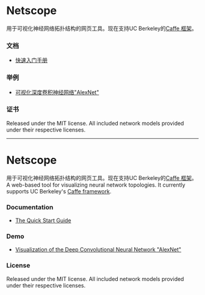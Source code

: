# Netscope

用于可视化神经网络拓扑结构的网页工具。现在支持UC Berkeley的[Caffe 框架](https://github.com/bvlc/caffe)。

### 文档
- [快速入门手册](http://ethereon.github.io/netscope/quickstart.html)

### 举例
- [可视化深度卷积神经网络"AlexNet"](http://ethereon.github.io/netscope/#/preset/alexnet)

### 证书

Released under the MIT license.
All included network models provided under their respective licenses.

------
# Netscope

用于可视化神经网络拓扑结构的网页工具。现在支持UC Berkeley的[Caffe 框架](https://github.com/bvlc/caffe)。
A web-based tool for visualizing neural network topologies. It currently supports UC Berkeley's [Caffe framework](https://github.com/bvlc/caffe).

### Documentation
- [The Quick Start Guide](http://ethereon.github.io/netscope/quickstart.html)

### Demo
- [Visualization of the Deep Convolutional Neural Network "AlexNet"](http://ethereon.github.io/netscope/#/preset/alexnet)

### License

Released under the MIT license.
All included network models provided under their respective licenses.
